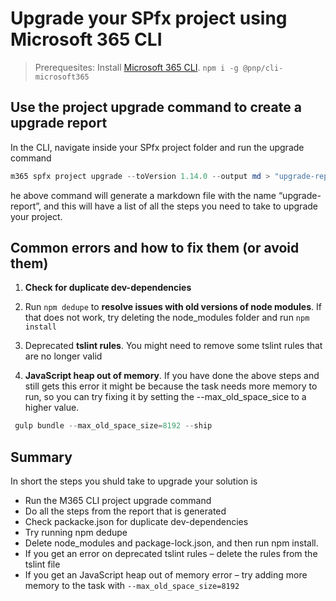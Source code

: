# Upgrade your SPfx project using Microsoft 365 CLI

> Prerequesites: Install [Microsoft 365 CLI](https://pnp.github.io/cli-microsoft365/cmd/spfx/project/project-upgrade/). `npm i -g @pnp/cli-microsoft365`

## Use the project upgrade command to create a upgrade report

In the CLI, navigate inside your SPfx project folder and run the upgrade command
```PowerShell
m365 spfx project upgrade --toVersion 1.14.0 --output md > "upgrade-report.md"
```
he above command will generate a markdown file with the name “upgrade-report”, and this will have a list of all the steps you need to take to upgrade your project.

## Common errors and how to fix them (or avoid them)
1. **Check for duplicate dev-dependencies**

1. Run `npm dedupe` to **resolve issues with old versions of node modules**. If that does not work, try deleting the node_modules folder and run `npm install`
1. Deprecated **tslint rules**. You might need to remove some tslint rules that are no longer valid

1. **JavaScript heap out of memory**. If you have done the above steps and still gets this error it might be because the task needs more memory to run, so you can try fixing it by setting the --max_old_space_sice to a higher value. 
```powershell
 gulp bundle --max_old_space_size=8192 --ship
```


## Summary 
In short the steps you shuld take to upgrade your solution is

- Run the M365 CLI project upgrade command
- Do all the steps from the report that is generated
- Check packacke.json for duplicate dev-dependencies
- Try running npm dedupe
- Delete node_modules and package-lock.json, and then run npm install.
- If you get an error on deprecated tslint rules – delete the rules from the tslint file
- If you get an JavaScript heap out of memory error – try adding more memory to the task with `--max_old_space_size=8192`